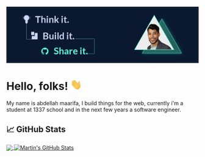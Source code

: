 [![Header](https://github.com/Abdellahmaarifa/Abdellahmaarifa/blob/main/github_header.png "Header")](https://abdellahmaarifa.github.io/portfolio/)

# Hello, folks! <img src="https://github.com/Abdellahmaarifa/Abdellahmaarifa/blob/main/wave.gif" width="30px">
My name is abdellah maarifa, I build things for the web, currently i'm a student at 1337 school and in the next few years a software engineer.

## &#x1f4c8; GitHub Stats

<a href="https://github.com/Abdellahmaarifa/Abdellahmaarifa">
  <img align="center" src="https://github-readme-stats.vercel.app/api/top-langs/?username=Abdellahmaarifa&hide=java,html,tex&title_color=ffffff&text_color=c9cacc&icon_color=2bbc8a&bg_color=1d1f21&langs_count=3" />

  
<a href="https://github.com/Abdellahmaarifa/Abdellahmaarifa">
  <img align="center" src="https://github-readme-stats.vercel.app/api?username=Abdellahmaarifa&show_icons=true&line_height=27&count_private=true&title_color=ffffff&text_color=c9cacc&icon_color=2bbc8a&bg_color=1d1f21" alt="Martin's GitHub Stats" />
</a>
  
  
